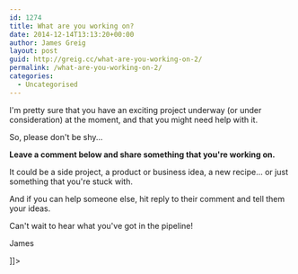 ```yaml
---
id: 1274
title: What are you working on?
date: 2014-12-14T13:13:20+00:00
author: James Greig
layout: post
guid: http://greig.cc/what-are-you-working-on-2/
permalink: /what-are-you-working-on-2/
categories:
  - Uncategorised
---
```

<![CDATA[<p>I'm pretty sure that you have an exciting project underway (or under consideration) at the moment, and that you might need help with it.</p><p>So, please don't be shy...</p><p><strong>Leave a comment below and share something that you're working on.</strong></p><p>It could be a side project, a product or business idea, a new recipe... or just something that you're stuck with.</p><p>And if you can help someone else, hit reply to their comment and tell them your ideas.</p><p>Can't wait to hear what you've got in the pipeline!</p><p>James</p>]]>